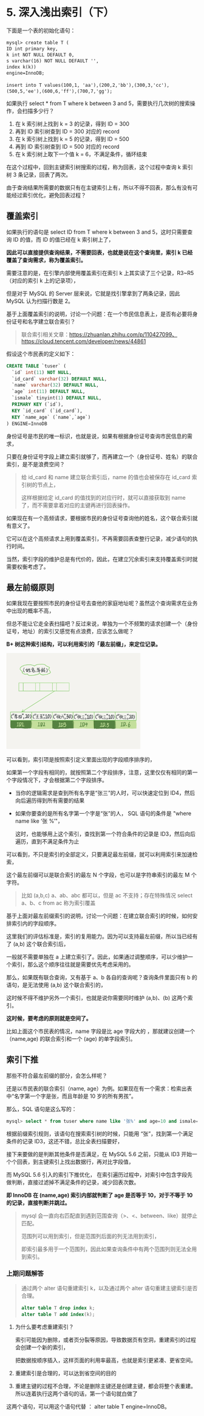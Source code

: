 # 5. 深入浅出索引（下）

下面是一个表的初始化语句：

````shell
mysql> create table T (
ID int primary key,
k int NOT NULL DEFAULT 0, 
s varchar(16) NOT NULL DEFAULT '',
index k(k))
engine=InnoDB;

insert into T values(100,1, 'aa'),(200,2,'bb'),(300,3,'cc'),(500,5,'ee'),(600,6,'ff'),(700,7,'gg');
````

如果执行 select * from T where k between 3 and 5，需要执行几次树的搜索操作，会扫描多少行？

1. 在 k 索引树上找到 k = 3 的记录，得到 ID = 300
2. 再到 ID 索引树查到 ID = 300 对应的 record
3. 在 k 索引树上找到 k = 5 的记录，得到 ID = 500
4. 再到 ID 索引树查到 ID = 500 对应的 record
5. 在 k 索引树上取下一个值 k = 6，不满足条件，循环结束

在这个过程中，回到主键索引树搜索的过程，称为回表，这个过程中查询 k 索引树 3 条记录，回表了两次。

由于查询结果所需要的数据只有在主键索引上有，所以不得不回表，那么有没有可能经过索引优化，避免回表过程？

## 覆盖索引

如果执行的语句是 select ID from T where k between 3 and 5，这时只需要查询 ID 的值，而 ID 的值已经在 k 索引树上了，

<strong>因此可以直接提供查询结果，不需要回表，也就是说在这个查询里，索引 k 已经覆盖了查询需求，称为覆盖索引。</strong>

需要注意的是，在引擎内部使用覆盖索引在索引 k 上其实读了三个记录，R3~R5（对应的索引 k 上的记录项），

但是对于 MySQL 的 Server 层来说，它就是找引擎拿到了两条记录，因此 MySQL 认为扫描行数是 2。

基于上面覆盖索引的说明，讨论一个问题：在一个市民信息表上，是否有必要将身份证号和名字建立联合索引？

> 联合索引相关文章：https://zhuanlan.zhihu.com/p/110427099、https://cloud.tencent.com/developer/news/44861

假设这个市民表的定义如下：

```sql
CREATE TABLE `tuser` (
  `id` int(11) NOT NULL,
  `id_card` varchar(32) DEFAULT NULL,
  `name` varchar(32) DEFAULT NULL,
  `age` int(11) DEFAULT NULL,
  `ismale` tinyint(1) DEFAULT NULL,
  PRIMARY KEY (`id`),
  KEY `id_card` (`id_card`),
  KEY `name_age` (`name`,`age`)
) ENGINE=InnoDB
```

身份证号是市民的唯一标识，也就是说，如果有根据身份证号查询市民信息的需求，

只要在身份证号字段上建立索引就够了，而再建立一个（身份证号、姓名）的联合索引，是不是浪费空间？

>给 id_card 和 name 建立联合索引后，name 的值也会被保存在 id_card 索引树的节点上，
>
>这样根据给定 id_card 的值找到的对应行时，就可以直接获取到 name 了，而不需要拿着对应的主键再进行回表操作。

如果现在有一个高频请求，要根据市民的身份证号查询他的姓名，这个联合索引就有意义了。

它可以在这个高频请求上用到覆盖索引，不再需要回表查整行记录，减少语句的执行时间。

当然，索引字段的维护总是有代价的，因此，在建立冗余索引来支持覆盖索引时就需要权衡考虑了。

## 最左前缀原则

如果我现在要按照市民的身份证号去查他的家庭地址呢？虽然这个查询需求在业务中出现的概率不高，

但总不能让它走全表扫描吧？反过来说，单独为一个不频繁的请求创建一个（身份证号，地址）的索引又感觉有点浪费，应该怎么做呢？

<strong>B+ 树这种索引结构，可以利用索引的「最左前缀」，来定位记录。</strong>

<img src="https://raw.githubusercontent.com/Eminem-x/Learning/main/MySQL/MySQL%E5%AE%9E%E6%88%9845%E8%AE%B2/pic/%E6%9C%80%E5%B7%A6%E5%89%8D%E7%BC%80%E7%A4%BA%E4%BE%8B.jpg" style="max-width: 70%">

可以看到，索引项是按照索引定义里面出现的字段顺序排序的，

如果第一个字段有相同的，就按照第二个字段排序，注意，这里仅仅有相同的第一个字段情况下，才会根据第二个字段排序。

* 当你的逻辑需求是查到所有名字是“张三”的人时，可以快速定位到 ID4，然后向后遍历得到所有需要的结果

* 如果你要查的是所有名字第一个字是“张”的人， SQL 语句的条件是 "where name like ‘张 %’"，

    这时，也能够用上这个索引，查找到第一个符合条件的记录是 ID3，然后向后遍历，直到不满足条件为止

可以看到，不只是索引的全部定义，只要满足最左前缀，就可以利用索引来加速检索，

这个最左前缀可以是联合索引的最左 N 个字段，也可以是字符串索引的最左 M 个字符。

> 比如 (a,b,c) a、ab、abc 都可以，但是 ac 不支持；存在特殊情况 select a、b、c from ac 称为索引覆盖

基于上面对最左前缀索引的说明，讨论一个问题：在建立联合索引的时候，如何安排索引内的字段顺序。

这里我们的评估标准是，索引的复用能力。因为可以支持最左前缀，所以当已经有了 (a,b) 这个联合索引后，

一般就不需要单独在 a 上建立索引了。因此，如果通过调整顺序，可以少维护一个索引，那么这个顺序往往就是需要优先考虑采用的。

那么，如果既有联合查询，又有基于 a、b 各自的查询呢？查询条件里面只有 b 的语句，是无法使用 (a,b) 这个联合索引的，

这时候不得不维护另外一个索引，也就是说你需要同时维护 (a,b)、(b) 这两个索引。

<strong>这时候，要考虑的原则就是空间了。</strong>

比如上面这个市民表的情况，name 字段是比 age 字段大的 ，那就建议创建一个（name,age) 的联合索引和一个 (age) 的单字段索引。

## 索引下推

那些不符合最左前缀的部分，会怎么样呢？

还是以市民表的联合索引（name, age）为例。如果现在有一个需求：检索出表中“名字第一个字是张，而且年龄是 10 岁的所有男孩”。

那么，SQL 语句是这么写的：

```sql
mysql> select * from tuser where name like '张%' and age=10 and ismale=1;
```

根据前缀索引规则，该语句在搜索索引树的时候，只能用 “张”，找到第一个满足条件的记录 ID3，这还不错，总比全表扫描要好，

接下来要做的是判断其他条件是否满足，在 MySQL 5.6 之前，只能从 ID3 开始一个个回表，到主键索引上找出数据行，再对比字段值，

而 MySQL 5.6 引入的索引下推优化， 在索引遍历过程中，对索引中包含字段先做判断，直接过滤掉不满足条件的记录，减少回表次数。

<strong>即 InnoDB 在 (name,age) 索引内部就判断了 age 是否等于 10，对于不等于 10 的记录，直接判断并跳过。</strong>

>mysql 会一直向右匹配直到遇到范围查询（>、<、between、like）就停止匹配。
>
>范围列可以用到索引，但是范围列后面的列无法用到索引，
>
>即索引最多用于一个范围列，因此如果查询条件中有两个范围列则无法全用到索引。

### 上期问题解答

> 通过两个 alter 语句重建索引 k，以及通过两个 alter 语句重建主键索引是否合理。
>
> ```sql
> alter table T drop index k;
> alter table T add index(k);
> ```

1. 为什么要考虑重建索引？

    索引可能因为删除，或者页分裂等原因，导致数据页有空洞，重建索引的过程会创建一个新的索引，

    把数据按顺序插入，这样页面的利用率最高，也就是索引更紧凑、更省空间。

2. 重建索引是合理的，可以达到省空间的目的

3. 重建主键的过程不合理，不论是删除主键还是创建主键，都会将整个表重建。所以连着执行这两个语句的话，第一个语句就白做了

这两个语句，可以用这个语句代替 ： alter table T engine=InnoDB。